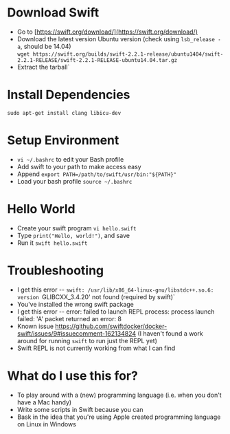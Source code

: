 # Download Swift

* Go to [https://swift.org/download/](https://swift.org/download/)
* Download the latest version Ubuntu version (check using `lsb_release -a`, should be 14.04)  
 ```wget https://swift.org/builds/swift-2.2.1-release/ubuntu1404/swift-2.2.1-RELEASE/swift-2.2.1-RELEASE-ubuntu14.04.tar.gz```
* Extract the tarball`

# Install Dependencies

```
sudo apt-get install clang libicu-dev
```

# Setup Environment

* `vi ~/.bashrc` to edit your Bash profile
* Add swift to your path to make access easy
* Append `export PATH=/path/to/swift/usr/bin:"${PATH}"`
* Load your bash profile `source ~/.bashrc`

# Hello World

* Create your swift program `vi hello.swift`
* Type `print("Hello, world!")`, and save
* Run it `swift hello.swift`

# Troubleshooting

* I get this error -- `swift: /usr/lib/x86_64-linux-gnu/libstdc++.so.6: version `GLIBCXX_3.4.20' not found (required by swift)`
 * You've installed the wrong swift package
* I get this error -- error: failed to launch REPL process: process launch failed: 'A' packet returned an error: 8
 * Known issue https://github.com/swiftdocker/docker-swift/issues/9#issuecomment-162134824 (I haven't found a work around for running `swift` to run just the REPL yet)
 * Swift REPL is not currently working from what I can find

# What do I use this for?
 * To play around with a (new) programming language (i.e. when you don't have a Mac handy)
 * Write some scripts in Swift because you can
 * Bask in the idea that you're using Apple created programming language on Linux in Windows




